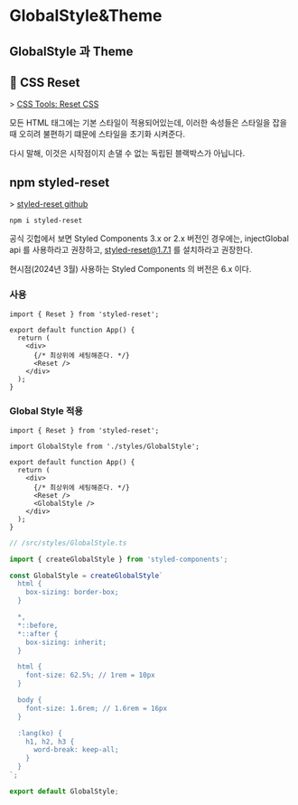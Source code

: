 # GlobalStyle&Theme

## GlobalStyle 과 Theme

## 🎲 CSS Reset

\> [CSS Tools: Reset CSS](https://meyerweb.com/eric/tools/css/reset/)

모든 HTML 태그에는 기본 스타일이 적용되어있는데, 이러한 속성들은 스타일을 잡을 때 오히려 불편하기 떄문에
스타일을 초기화 시켜준다.

다시 말해, 이것은 시작점이지 손댈 수 없는 독립된 블랙박스가 아닙니다.

## npm styled-reset

\> [styled-reset github](https://github.com/zacanger/styled-reset#readme)

```shell
npm i styled-reset
```

공식 깃헙에서 보면 Styled Components 3.x or 2.x 버전인 경우에는, injectGlobal api
를 사용하라고 권장하고, styled-reset@1.7.1 를 설치하라고 권장한다.

현시점(2024년 3월) 사용하는 Styled Components 의 버전은 6.x 이다.

### 사용

```tsx
import { Reset } from 'styled-reset';

export default function App() {
  return (
    <div>
      {/* 최상위에 세팅해준다. */}
      <Reset />
    </div>
  );
}
```

### Global Style 적용

```tsx
import { Reset } from 'styled-reset';

import GlobalStyle from './styles/GlobalStyle';

export default function App() {
  return (
    <div>
      {/* 최상위에 세팅해준다. */}
      <Reset />
      <GlobalStyle />
    </div>
  );
}
```

```ts
// /src/styles/GlobalStyle.ts

import { createGlobalStyle } from 'styled-components';

const GlobalStyle = createGlobalStyle`
  html {
    box-sizing: border-box;
  }

  *,
  *::before,
  *::after {
    box-sizing: inherit;
  }

  html {
    font-size: 62.5%; // 1rem = 10px
  }

  body {
    font-size: 1.6rem; // 1.6rem = 16px
  }

  :lang(ko) {
    h1, h2, h3 {
      word-break: keep-all;
    }
  }
`;

export default GlobalStyle;
```
